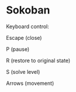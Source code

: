 # Sokoban

Keyboard control:

  Escape  (close)
  
  P       (pause)
  
  R       (restore to original state)
  
  S       (solve level)
  
  Arrows  (movement)
